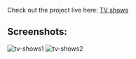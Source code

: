 Check out the project live here: [TV shows](https://dule012.github.io/TVshows-modules-jQuery/)


## Screenshots:

![tv-shows1](https://user-images.githubusercontent.com/34492101/40511283-75d34632-5f9f-11e8-8077-0a6f306b0013.PNG)
![tv-shows2](https://user-images.githubusercontent.com/34492101/40511289-7de22776-5f9f-11e8-98de-4f38941f4447.PNG)
